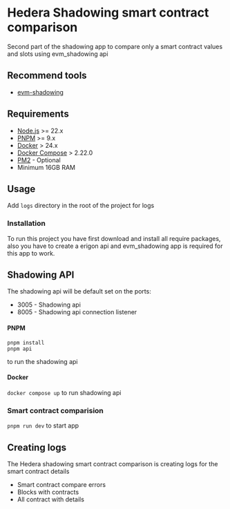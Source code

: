 # Hedera Shadowing smart contract comparison

Second part of the shadowing app to compare only a smart contract values and slots using evm_shadowing api

## Recommend tools
* [evm-shadowing](https://github.com/misiekp/evm_shadowing)

## Requirements
* [Node.js](https://nodejs.org/en) >= 22.x
* [PNPM](https://pnpm.io/) >= 9.x
* [Docker](https://www.docker.com/) > 24.x
* [Docker Compose](https://docs.docker.com/compose/) > 2.22.0
* [PM2](https://pm2.keymetrics.io/) - Optional
* Minimum 16GB RAM

## Usage

Add ```logs``` directory in the root of the project for logs

### Installation

To run this project you have first download and install all require packages, also you have to create a erigon api and evm_shadowing app is required for this app to work.

## Shadowing API

The shadowing api will be default set on the ports:
- 3005 - Shadowing api
- 8005 - Shadowing api connection listener

#### PNPM

```
pnpm install
pnpm api
```
to run the shadowing api 

#### Docker

``docker compose up`` to run shadowing api

### Smart contract comparision

```pnpm run dev``` to start app

## Creating logs

The Hedera shadowing smart contract comparison is creating logs for the smart contract details
- Smart contract compare errors
- Blocks with contracts
- All contract with details

